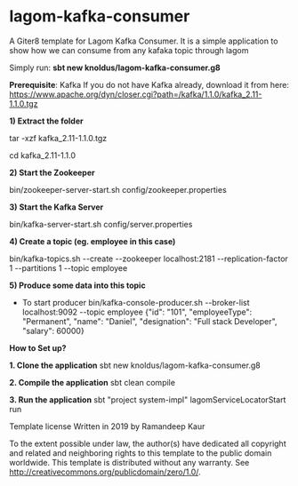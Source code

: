 # lagom-kafka-consumer

A Giter8 template for Lagom Kafka Consumer. It is a simple application to show how we can consume from any kafaka topic through lagom

Simply run: **sbt new knoldus/lagom-kafka-consumer.g8**


**Prerequisite**: Kafka
If you do not have Kafka already, download it from here: <https://www.apache.org/dyn/closer.cgi?path=/kafka/1.1.0/kafka_2.11-1.1.0.tgz>

**1) Extract the folder**

tar -xzf kafka_2.11-1.1.0.tgz

cd kafka_2.11-1.1.0

**2) Start the Zookeeper**

bin/zookeeper-server-start.sh config/zookeeper.properties

**3) Start the Kafka Server**

bin/kafka-server-start.sh config/server.properties
 
**4) Create a topic (eg. employee in this case)**

bin/kafka-topics.sh --create --zookeeper localhost:2181 --replication-factor 1 --partitions 1 --topic employee

**5) Produce some data into this topic**

- To start producer
   bin/kafka-console-producer.sh --broker-list localhost:9092 --topic employee 
   {"id": "101", "employeeType": "Permanent", "name": "Daniel", "designation": "Full stack Developer", "salary": 60000}
   

**How to Set up?**

**1. Clone the application**
     sbt new knoldus/lagom-kafka-consumer.g8
   
**2. Compile the application**
      sbt clean compile
      
**3. Run the application**
       sbt "project system-impl" lagomServiceLocatorStart run


Template license
Written in 2019 by Ramandeep Kaur

To the extent possible under law, the author(s) have dedicated all copyright and related and neighboring rights to this template to the public domain worldwide. This template is distributed without any warranty. See http://creativecommons.org/publicdomain/zero/1.0/.
